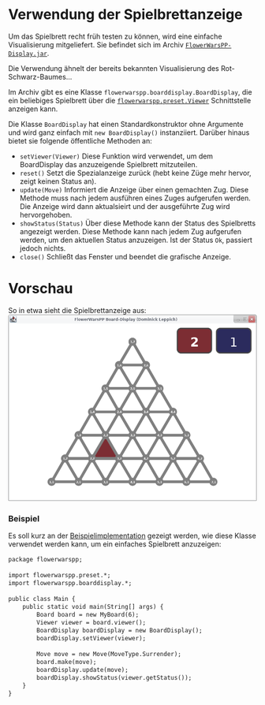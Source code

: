 # Verwendung der Spielbrettanzeige
Um das Spielbrett recht früh testen zu können, wird eine einfache Visualisierung mitgeliefert. Sie befindet sich im Archiv
[`FlowerWarsPP-Display.jar`](../FlowerWarsPP-Display.jar).

Die Verwendung ähnelt der bereits bekannten Visualisierung des Rot-Schwarz-Baumes...

Im Archiv gibt es eine Klasse `flowerwarspp.boarddisplay.BoardDisplay`, die ein beliebiges Spielbrett über die [`flowerwarspp.preset.Viewer`](../src/flowerwarspp/preset/Viewer.java) 
Schnittstelle anzeigen kann.

Die Klasse `BoardDisplay` hat einen Standardkonstruktor ohne Argumente und wird ganz einfach mit `new BoardDisplay()` instanziiert.
 Darüber hinaus bietet sie folgende öffentliche Methoden an:
- `setViewer(Viewer)`
Diese Funktion wird verwendet, um dem BoardDisplay das anzuzeigende Spielbrett mitzuteilen.
- `reset()` Setzt die Spezialanzeige zurück (hebt keine Züge mehr hervor, zeigt keinen Status an).
- `update(Move)` Informiert die Anzeige über einen gemachten Zug. Diese Methode muss nach jedem ausführen eines Zuges
aufgerufen werden. Die Anzeige wird dann aktualsieirt und der ausgeführte Zug wird hervorgehoben.
- `showStatus(Status)` Über diese Methode kann der Status des Spielbretts angezeigt werden. Diese Methode kann nach jedem
Zug aufgerufen werden, um den aktuellen Status anzuzeigen. Ist der Status `Ok`, passiert jedoch nichts.
- `close()` Schließt das Fenster und beendet die grafische Anzeige.

# Vorschau
So in etwa sieht die Spielbrettanzeige aus:
![Spielbrettanzeige](images/board-display-preview.png)

### Beispiel
Es soll kurz an der [Beispielimplementation](../example-implementation) gezeigt werden, wie diese Klasse verwendet werden
kann, um ein einfaches Spielbrett anzuzeigen:

```
package flowerwarspp;

import flowerwarspp.preset.*;
import flowerwarspp.boarddisplay.*;

public class Main {
	public static void main(String[] args) {
		Board board = new MyBoard(6);
		Viewer viewer = board.viewer();
		BoardDisplay boardDisplay = new BoardDisplay();
		boardDisplay.setViewer(viewer);

		Move move = new Move(MoveType.Surrender);
		board.make(move);
		boardDisplay.update(move);
		boardDisplay.showStatus(viewer.getStatus());
	}
}
```
